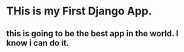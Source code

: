 # THis is my First Django App. 

## this is going to be the best app in the world. I know i can do it. 